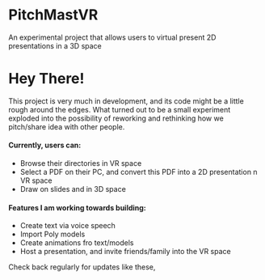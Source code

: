# PitchMastVR
An experimental project that allows users to virtual present 2D presentations in a 3D space

# Hey There!
This project is very much in development, and its code might be a little rough around the edges. What turned out to be a small experiment exploded into the possibility of reworking and rethinking how we pitch/share idea with other people.

#### Currently, users can:
- Browse their directories in VR space
- Select a PDF on their PC, and convert this PDF into a 2D presentation n VR space
- Draw on slides and in 3D space


#### Features I am working towards building:
- Create text via voice speech
- Import Poly models
- Create animations fro text/models
- Host a presentation, and invite friends/family into the VR space

Check back regularly for updates like these, 
